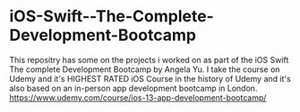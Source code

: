 # iOS-Swift--The-Complete-Development-Bootcamp

This repositry has some on the projects i worked on as part of the iOS Swift The complete Development Bootcamp by Angela Yu. I take the course on Udemy and it's HIGHEST RATED iOS Course in the history of Udemy and it's also  based on an in-person app development bootcamp in London.
https://www.udemy.com/course/ios-13-app-development-bootcamp/
